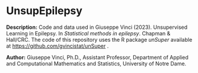 # UnsupEpilepsy

**Description:** Code and data used in Giuseppe Vinci (2023). Unsupervised Learning in Epilepsy. In _Statistical methods in epilepsy_. Chapman & Hall/CRC. The code of this repository uses the R package *unSuper* available at https://github.com/gvincistat/unSuper .

**Author:** Giuseppe Vinci, Ph.D., Assistant Professor, Department of Applied and Computational Mathematics and Statistics, University of Notre Dame.
